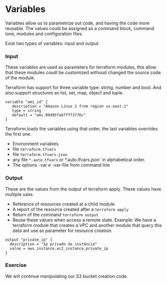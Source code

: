 # Variables
Variables allow us to parametrize out code, and having the code more reusable. The values could be assigned as a command block, command lone, modules and configuration files. 

Exist two types of variables: input and output
 
### Input
These variables are used as parameters for terraform modules, this allow that these modules coudl be customized withoud changed the source code of the module.

Terraform has support for three variable type: string, number and bool. And also support structures as list, set, map, object and tuple. 
 
```hcl
variable "ami_id" {
   description = "Amazon Linux 2 from region us-east-1"
   type = string
   default = "ami-09d95fab7fff3776c"
}
```
Terraform loads the variables using that order, the last variables overrides the first one. 

- Environment variables
- file `terraform.tfvars`
- file `terraform.tfvars.json`
- any file `*.auto.tfvars` or *.auto.tfvars.json` in alphabetical order.
- The options -var e -var-file from command line
 
### Output

These are the values from the output of terraform apply. These values have multiple uses. 

- Reference of resources created at a child module
- A report of the resource created after a `terraform apply`
- Return of the command `terraform output`
- Reuse these values when access a remote state. Example: We have a terraform module that creates a VPC and another module that query this data ant use as parameter for resource creation. 

```hcl
output "private_ip" {
  description = "Ip privado da instância"
  value = aws_instance.ec2_instance.private_ip
}
```

### Exercise
We will continue manipulating our S3 bucket creation code. 